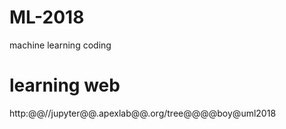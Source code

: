 # ML-2018
machine learning coding

# learning web
http:@@//jupyter@@.apexlab@@.org/tree@@@@boy@uml2018
